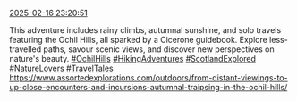 [2025-02-16 23:20:51](https://mstdn.social/@hill_wanderer/114016128295261930)

This adventure includes rainy climbs, autumnal sunshine, and solo travels featuring the Ochil Hills, all sparked by a Cicerone guidebook. Explore less-travelled paths, savour scenic views, and discover new perspectives on nature&#39;s beauty. <a href="https://mstdn.social/tags/OchilHills" class="mention hashtag" rel="tag">#OchilHills</a> <a href="https://mstdn.social/tags/HikingAdventures" class="mention hashtag" rel="tag">#HikingAdventures</a> <a href="https://mstdn.social/tags/ScotlandExplored" class="mention hashtag" rel="tag">#ScotlandExplored</a> <a href="https://mstdn.social/tags/NatureLovers" class="mention hashtag" rel="tag">#NatureLovers</a> <a href="https://mstdn.social/tags/TravelTales" class="mention hashtag" rel="tag">#TravelTales</a> <a href="https://www.assortedexplorations.com/outdoors/from-distant-viewings-to-up-close-encounters-and-incursions-autumnal-traipsing-in-the-ochil-hills/" target="_blank" rel="nofollow noopener noreferrer" translate="no">https://www.assortedexplorations.com/outdoors/from-distant-viewings-to-up-close-encounters-and-incursions-autumnal-traipsing-in-the-ochil-hills/</a>